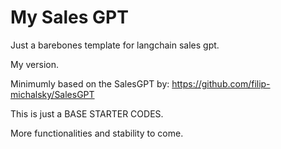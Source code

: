# My Sales GPT
Just a barebones template for langchain sales gpt.

My version.

Minimumly based on the SalesGPT by: https://github.com/filip-michalsky/SalesGPT

This is just a BASE STARTER CODES.

More functionalities and stability to come. 

